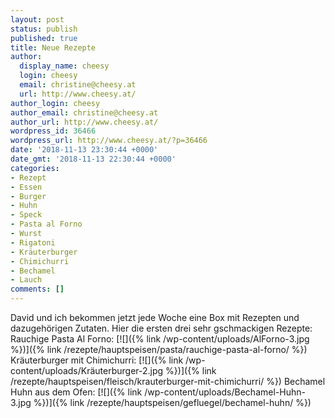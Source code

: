 ```yaml
---
layout: post
status: publish
published: true
title: Neue Rezepte
author:
  display_name: cheesy
  login: cheesy
  email: christine@cheesy.at
  url: http://www.cheesy.at/
author_login: cheesy
author_email: christine@cheesy.at
author_url: http://www.cheesy.at/
wordpress_id: 36466
wordpress_url: http://www.cheesy.at/?p=36466
date: '2018-11-13 23:30:44 +0000'
date_gmt: '2018-11-13 22:30:44 +0000'
categories:
- Rezept
- Essen
- Burger
- Huhn
- Speck
- Pasta al Forno
- Wurst
- Rigatoni
- Kräuterburger
- Chimichurri
- Bechamel
- Lauch
comments: []
---
```

David und ich bekommen jetzt jede Woche eine Box mit Rezepten und dazugehörigen Zutaten. Hier die ersten drei sehr gschmackigen Rezepte:
Rauchige Pasta Al Forno:
[![]({% link /wp-content/uploads/AlForno-3.jpg %})]({% link /rezepte/hauptspeisen/pasta/rauchige-pasta-al-forno/ %})
Kräuterburger mit Chimichurri:
[![]({% link /wp-content/uploads/Kräuterburger-2.jpg %})]({% link /rezepte/hauptspeisen/fleisch/krauterburger-mit-chimichurri/ %})
Bechamel Huhn aus dem Ofen:
[![]({% link /wp-content/uploads/Bechamel-Huhn-3.jpg %})]({% link /rezepte/hauptspeisen/gefluegel/bechamel-huhn/ %})
